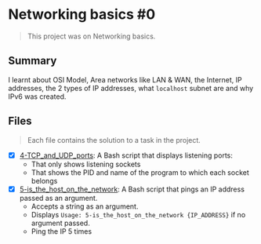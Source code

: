 # Networking basics #0

> This project was on Networking basics.

## Summary

I learnt about OSI Model, Area networks like LAN & WAN, the Internet, IP addresses, the 2 types of IP addresses, what `localhost` subnet are and why IPv6 was created.

## Files

> Each file contains the solution to a task in the project.

- [x] [4-TCP_and_UDP_ports](https://github.com/Ebube-Ochemba/alx-system_engineering-devops/blob/master/0x07-networking_basics/4-TCP_and_UDP_ports): A Bash script that displays listening ports:
	- That only shows listening sockets
	- That shows the PID and name of the program to which each socket belongs
- [x] [5-is_the_host_on_the_network](https://github.com/Ebube-Ochemba/alx-system_engineering-devops/blob/master/0x07-networking_basics/5-is_the_host_on_the_network): A Bash script that pings an IP address passed as an argument.
	- Accepts a string as an argument.
	- Displays `Usage: 5-is_the_host_on_the_network {IP_ADDRESS}` if no argument passed.
	- Ping the IP 5 times
